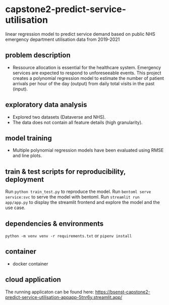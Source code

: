 # capstone2-predict-service-utilisation
linear regression model to predict service demand based on public NHS emergency department utilisation data from 2019-2021

## problem description
* Ressource allocation is essential for the healthcare system. Emergency services are expected to respond to unforeseeable events. This project creates a polynomial regression model to estimate the number of patient arrivals per hour of the day (output) from daily total visits in the past (input).

## exploratory data analysis
* Explored two datasets (Dataverse and NHS).
* The data does not contain all feature details (high granularity).

## model training
* Multiple polynomial regression models have been evaluated using RMSE and line plots.

## train & test scripts for reproducibility, deployment
Run `python train_test.py` to reproduce the model.
Run `bentoml serve service:svc` to serve the model with bentoml.
Run `streamlit run app/app.py` to display the streamlit frontend and explore the model and the use case.

## dependencies & environments
`python -m venv venv -r requirements.txt`
or
`pipenv install`

## container
* docker container

## cloud application
The running applicaton can be found here: https://bsenst-capstone2-predict-service-utilisation-appapp-5tnr6y.streamlit.app/
